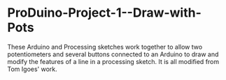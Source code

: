 ProDuino-Project-1--Draw-with-Pots
==================================

These Arduino and Processing sketches work together to allow two potentiometers and several buttons connected to an Arduino to draw and modify the features of a line in a processing sketch.  It is all modified from Tom Igoes' work.
